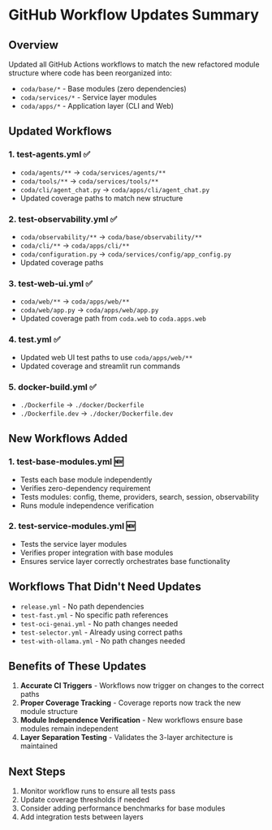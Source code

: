 # GitHub Workflow Updates Summary

## Overview
Updated all GitHub Actions workflows to match the new refactored module structure where code has been reorganized into:
- `coda/base/*` - Base modules (zero dependencies)
- `coda/services/*` - Service layer modules
- `coda/apps/*` - Application layer (CLI and Web)

## Updated Workflows

### 1. **test-agents.yml** ✅
- `coda/agents/**` → `coda/services/agents/**`
- `coda/tools/**` → `coda/services/tools/**`
- `coda/cli/agent_chat.py` → `coda/apps/cli/agent_chat.py`
- Updated coverage paths to match new structure

### 2. **test-observability.yml** ✅
- `coda/observability/**` → `coda/base/observability/**`
- `coda/cli/**` → `coda/apps/cli/**`
- `coda/configuration.py` → `coda/services/config/app_config.py`
- Updated coverage paths

### 3. **test-web-ui.yml** ✅
- `coda/web/**` → `coda/apps/web/**`
- `coda/web/app.py` → `coda/apps/web/app.py`
- Updated coverage path from `coda.web` to `coda.apps.web`

### 4. **test.yml** ✅
- Updated web UI test paths to use `coda/apps/web/**`
- Updated coverage and streamlit run commands

### 5. **docker-build.yml** ✅
- `./Dockerfile` → `./docker/Dockerfile`
- `./Dockerfile.dev` → `./docker/Dockerfile.dev`

## New Workflows Added

### 1. **test-base-modules.yml** 🆕
- Tests each base module independently
- Verifies zero-dependency requirement
- Tests modules: config, theme, providers, search, session, observability
- Runs module independence verification

### 2. **test-service-modules.yml** 🆕
- Tests the service layer modules
- Verifies proper integration with base modules
- Ensures service layer correctly orchestrates base functionality

## Workflows That Didn't Need Updates
- `release.yml` - No path dependencies
- `test-fast.yml` - No specific path references
- `test-oci-genai.yml` - No path changes needed
- `test-selector.yml` - Already using correct paths
- `test-with-ollama.yml` - No path changes needed

## Benefits of These Updates

1. **Accurate CI Triggers** - Workflows now trigger on changes to the correct paths
2. **Proper Coverage Tracking** - Coverage reports now track the new module structure
3. **Module Independence Verification** - New workflows ensure base modules remain independent
4. **Layer Separation Testing** - Validates the 3-layer architecture is maintained

## Next Steps

1. Monitor workflow runs to ensure all tests pass
2. Update coverage thresholds if needed
3. Consider adding performance benchmarks for base modules
4. Add integration tests between layers